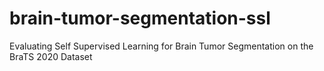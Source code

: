 # brain-tumor-segmentation-ssl
Evaluating Self Supervised Learning for Brain Tumor Segmentation on the BraTS 2020 Dataset
